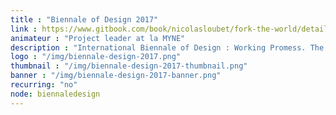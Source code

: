 ```yaml
---
title : "Biennale of Design 2017"
link : https://www.gitbook.com/book/nicolasloubet/fork-the-world/details
animateur : "Project leader at la MYNE"
description : "International Biennale of Design : Working Promess. The 'Fork The World' experience proposes to present the tiers-lieux processesthrough various projects."
logo : "/img/biennale-design-2017.png"
thumbnail : "/img/biennale-design-2017-thumbnail.png"
banner : "/img/biennale-design-2017-banner.png"
recurring: "no"
node: biennaledesign
---
```

